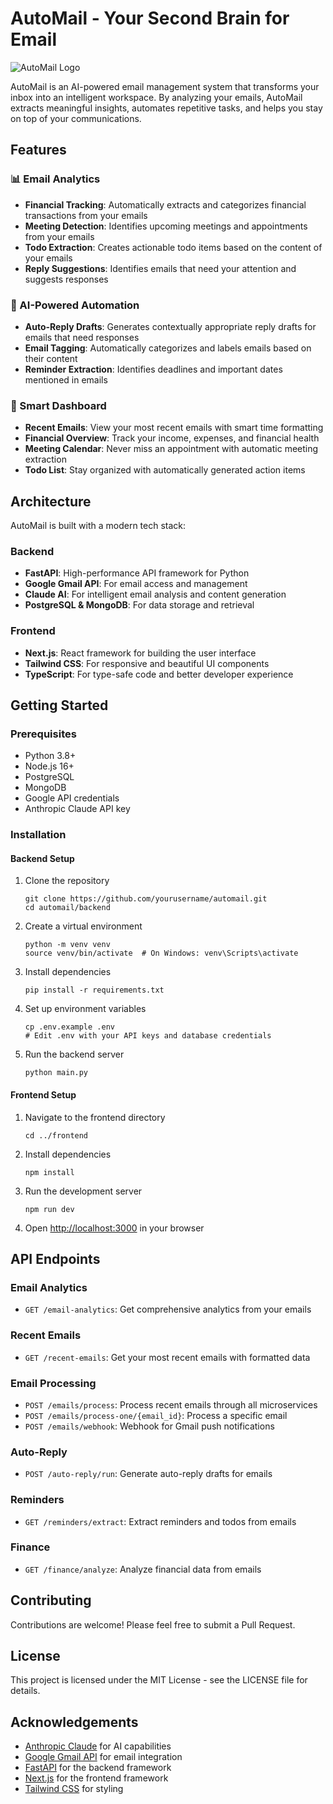 # AutoMail - Your Second Brain for Email

![AutoMail Logo](frontend/public/logo.png)

AutoMail is an AI-powered email management system that transforms your inbox into an intelligent workspace. By analyzing your emails, AutoMail extracts meaningful insights, automates repetitive tasks, and helps you stay on top of your communications.

## Features

### 📊 Email Analytics
- **Financial Tracking**: Automatically extracts and categorizes financial transactions from your emails
- **Meeting Detection**: Identifies upcoming meetings and appointments from your emails
- **Todo Extraction**: Creates actionable todo items based on the content of your emails
- **Reply Suggestions**: Identifies emails that need your attention and suggests responses

### 🤖 AI-Powered Automation
- **Auto-Reply Drafts**: Generates contextually appropriate reply drafts for emails that need responses
- **Email Tagging**: Automatically categorizes and labels emails based on their content
- **Reminder Extraction**: Identifies deadlines and important dates mentioned in emails

### 💼 Smart Dashboard
- **Recent Emails**: View your most recent emails with smart time formatting
- **Financial Overview**: Track your income, expenses, and financial health
- **Meeting Calendar**: Never miss an appointment with automatic meeting extraction
- **Todo List**: Stay organized with automatically generated action items

## Architecture

AutoMail is built with a modern tech stack:

### Backend
- **FastAPI**: High-performance API framework for Python
- **Google Gmail API**: For email access and management
- **Claude AI**: For intelligent email analysis and content generation
- **PostgreSQL & MongoDB**: For data storage and retrieval

### Frontend
- **Next.js**: React framework for building the user interface
- **Tailwind CSS**: For responsive and beautiful UI components
- **TypeScript**: For type-safe code and better developer experience

## Getting Started

### Prerequisites
- Python 3.8+
- Node.js 16+
- PostgreSQL
- MongoDB
- Google API credentials
- Anthropic Claude API key

### Installation

#### Backend Setup
1. Clone the repository
   ```
   git clone https://github.com/yourusername/automail.git
   cd automail/backend
   ```

2. Create a virtual environment
   ```
   python -m venv venv
   source venv/bin/activate  # On Windows: venv\Scripts\activate
   ```

3. Install dependencies
   ```
   pip install -r requirements.txt
   ```

4. Set up environment variables
   ```
   cp .env.example .env
   # Edit .env with your API keys and database credentials
   ```

5. Run the backend server
   ```
   python main.py
   ```

#### Frontend Setup
1. Navigate to the frontend directory
   ```
   cd ../frontend
   ```

2. Install dependencies
   ```
   npm install
   ```

3. Run the development server
   ```
   npm run dev
   ```

4. Open [http://localhost:3000](http://localhost:3000) in your browser

## API Endpoints

### Email Analytics
- `GET /email-analytics`: Get comprehensive analytics from your emails

### Recent Emails
- `GET /recent-emails`: Get your most recent emails with formatted data

### Email Processing
- `POST /emails/process`: Process recent emails through all microservices
- `POST /emails/process-one/{email_id}`: Process a specific email
- `POST /emails/webhook`: Webhook for Gmail push notifications

### Auto-Reply
- `POST /auto-reply/run`: Generate auto-reply drafts for emails

### Reminders
- `GET /reminders/extract`: Extract reminders and todos from emails

### Finance
- `GET /finance/analyze`: Analyze financial data from emails

## Contributing

Contributions are welcome! Please feel free to submit a Pull Request.

## License

This project is licensed under the MIT License - see the LICENSE file for details.

## Acknowledgements

- [Anthropic Claude](https://www.anthropic.com/) for AI capabilities
- [Google Gmail API](https://developers.google.com/gmail/api) for email integration
- [FastAPI](https://fastapi.tiangolo.com/) for the backend framework
- [Next.js](https://nextjs.org/) for the frontend framework
- [Tailwind CSS](https://tailwindcss.com/) for styling

